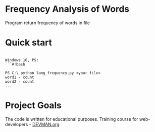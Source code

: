 # Frequency Analysis of Words

Program return frequency of words in file

# Quick start

```#!bash

Windows 10, PS:
```#!bash

PS C:\ python lang_frequency.py <your file>
word1 - count
word2 - count
...
```

# Project Goals

The code is written for educational purposes. Training course for web-developers - [DEVMAN.org](https://devman.org)
